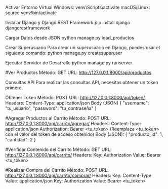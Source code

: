 Activar Entorno Virtual
  Windows: venv\Scripts\activate
  macOS/Linux: source venv/bin/activate

Instalar Django y Django REST Framework
   pip install django djangorestframework
   
Cargar Datos desde JSON
  python manage.py load_productos


Crear Superusuario
Para crear un superusuario en Django, puedes usar el siguiente comando:
python manage.py createsuperuser


Ejecutar Servidor de Desarrollo
  python manage.py runserver

#Ver Productos
Método: GET
URL: http://127.0.0.1:8000/api/productos


Consultas API
Para realizar las consultas API, necesitas obtener un token primero.

Obtener Token
Método: POST
URL: http://127.0.0.1:8000/api/token/
Headers:
Content-Type: application/json
Body (JSON)
{
    "username": "tu_usuario",
    "password": "tu_contraseña"
}

#Agregar Productos al Carrito
Método: POST
URL: http://127.0.0.1:8000/api/carrito/agregar/
Headers:
Content-Type: application/json
Authorization: Bearer <tu_token> (Reemplaza <tu_token> con el valor del token de acceso obtenido)
Body (JSON):
{
    "producto_id": 1,
    "cantidad": 2
}


#Verificar Contenido del Carrito
Método: GET
URL: http://127.0.0.1:8000/api/carrito/
Headers:
Key: Authorization
Value: Bearer <tu_token>


#Realizar Compra del Carrito
Método: POST
URL: http://127.0.0.1:8000/api/carrito/comprar/
Headers:
Key: Content-Type
Value: application/json
Key: Authorization
Value: Bearer <tu_token>



